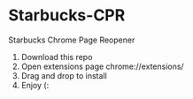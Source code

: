 # Starbucks-CPR
Starbucks Chrome Page Reopener

1. Download this repo
2. Open extensions page chrome://extensions/
3. Drag and drop to install
4. Enjoy (:
